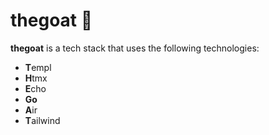 # thegoat 🐐

**thegoat** is a tech stack that uses the following technologies:

- **T**empl
- **H**tmx
- **E**cho
- **Go**
- **A**ir
- **T**ailwind